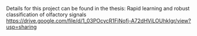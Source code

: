 Details for this project can be found in the thesis: Rapid learning and robust classification of olfactory signals 
https://drive.google.com/file/d/1_03POcycR1FiNofj-A72dHViLOUhkIgr/view?usp=sharing
